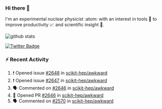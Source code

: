 ### Hi there 👋 

I'm an experimental nuclear physicist :atom: with an interest in tools :wrench: to improve productivity :chart_with_upwards_trend: and scientific insight :telescope:.

![github stats](https://github-readme-stats.vercel.app/api?username=agoose77&show_icons=true&hide_rank=true&hide_title=true&bg_color=30,e76445,904e95&text_color=efe3ec&icon_color=efe3ec)
<!--
**agoose77/agoose77** is a ✨ _special_ ✨ repository because its `README.md` (this file) appears on your GitHub profile.

Here are some ideas to get you started:

- 🔭 I’m currently working on ...
- 🌱 I’m currently learning ...
- 👯 I’m looking to collaborate on ...
- 🤔 I’m looking for help with ...
- 💬 Ask me about ...
- 📫 How to reach me: ...
- 😄 Pronouns: ...
- ⚡ Fun fact: ...
-->

[![Twitter Badge](https://img.shields.io/twitter/follow/agoose77?style=flat-square&logo=Twitter&logoColor=white&color=cornflowerblue)](https://twitter.com/agoose77)

### :zap: Recent Activity

<!--START_SECTION:activity-->
1. ❗ Opened issue [#2648](https://github.com/scikit-hep/awkward/issues/2648) in [scikit-hep/awkward](https://github.com/scikit-hep/awkward)
2. ❗ Opened issue [#2647](https://github.com/scikit-hep/awkward/issues/2647) in [scikit-hep/awkward](https://github.com/scikit-hep/awkward)
3. 🗣 Commented on [#2646](https://github.com/scikit-hep/awkward/pull/2646#issuecomment-1678971208) in [scikit-hep/awkward](https://github.com/scikit-hep/awkward)
4. 💪 Opened PR [#2646](https://github.com/scikit-hep/awkward/pull/2646) in [scikit-hep/awkward](https://github.com/scikit-hep/awkward)
5. 🗣 Commented on [#2570](https://github.com/scikit-hep/awkward/pull/2570#issuecomment-1677800532) in [scikit-hep/awkward](https://github.com/scikit-hep/awkward)
<!--END_SECTION:activity-->
